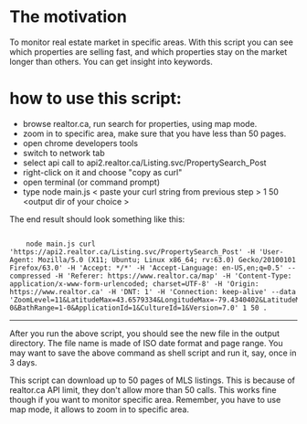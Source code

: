 The motivation 
================
To monitor real estate market in specific areas.
With this script you can see which properties are selling fast, and which properties stay on the market longer than others.
You can get insight into keywords. 



how to use this script:
=======================

* browse realtor.ca, run search for properties, using map mode.
* zoom in to specific area, make sure that you have less than 50 pages.
* open chrome developers tools
* switch to network tab
* select api call to api2.realtor.ca/Listing.svc/PropertySearch_Post
* right-click on it and choose "copy as curl"
* open terminal (or command prompt)
* type node main.js &lt; paste your curl string from previous step &gt; 1 50 &lt;output dir of your choice &gt; 

The end result should look something like this:

<pre><code>
    node main.js curl 'https://api2.realtor.ca/Listing.svc/PropertySearch_Post' -H 'User-Agent: Mozilla/5.0 (X11; Ubuntu; Linux x86_64; rv:63.0) Gecko/20100101 Firefox/63.0' -H 'Accept: */*' -H 'Accept-Language: en-US,en;q=0.5' --compressed -H 'Referer: https://www.realtor.ca/map' -H 'Content-Type: application/x-www-form-urlencoded; charset=UTF-8' -H 'Origin: https://www.realtor.ca' -H 'DNT: 1' -H 'Connection: keep-alive' --data 'ZoomLevel=11&LatitudeMax=43.6579334&LongitudeMax=-79.4340402&LatitudeMin=43.4588965&LongitudeMin=-80.1433450&CurrentPage=1&RecordsPerPage=12&PropertyTypeGroupID=1&PropertySearchTypeId=1&TransactionTypeId=2&PriceMin=200000&PriceMax=550000&BedRange=1-0&BathRange=1-0&ApplicationId=1&CultureId=1&Version=7.0' 1 50 .
</pre></code>

***

After you run the above script, you should see the new file in the output directory. The file name is made of ISO date format and page range.
You may want to save the above command as shell script and run it, say, once in 3 days. 
 
This script can download up to 50 pages of MLS listings. This is because of realtor.ca API limit, they don't allow more than 50 calls.
This works fine though if you want to monitor specific area. 
Remember, you have to use map mode, it allows to zoom in to specific area.


 
 
 


